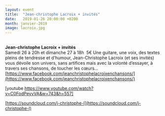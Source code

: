 ```yaml
---
layout: event
title:  "Jean-christophe Lacroix + invités"
date:   2019-01-26 20:00:00 +0200
month: janvier-2019
image: lacroix.jpg
---
```



<b><br /> Jean-christophe Lacroix + invités<br /> </b>Samedi 26 à 20h et dimanche 27 à 18h  5€
Une guitare, une voix, des textes pleins de tendresse et d’humour, Jean-Christophe Lacroix (et ses invités) vous dévoile son univers, sans artifices mais avec la volonté d’essayer, à travers ses chansons, de toucher les cœurs… [https://www.facebook.com/jeanchristophelacroixenchansons/](https://www.facebook.com/jeanchristophelacroixenchansons/)

[youtube https://www.youtube.com/watch?v=C0FodPeyvVA&w=743&h=557]

[https://soundcloud.com/j-christophe-l](https://soundcloud.com/j-christophe-l)